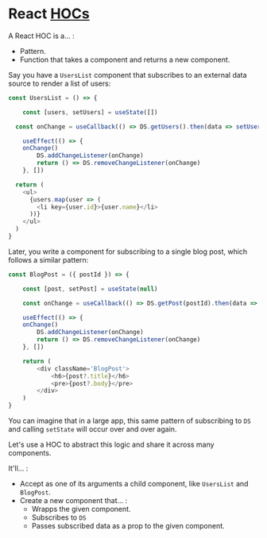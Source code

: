 # React [HOCs](https://reactjs.org/docs/higher-order-components.html "Higher-Order Components")

A React HOC is a... :

* Pattern.
* Function that takes a component and returns a new component.

Say you have a `UsersList` component that subscribes to an external data source to render a list of users:

```js
const UsersList = () => {

	const [users, setUsers] = useState([])

  const onChange = useCallback(() => DS.getUsers().then(data => setUsers(data)))

	useEffect(() => {
    onChange()
		DS.addChangeListener(onChange)
		return () => DS.removeChangeListener(onChange)
	}, [])

  return (
    <ul>
      {users.map(user => (
        <li key={user.id}>{user.name}</li>
      ))}
    </ul>
  )
}
```

Later, you write a component for subscribing to a single blog post, which follows a similar pattern:

```js
const BlogPost = ({ postId }) => {

	const [post, setPost] = useState(null)

	const onChange = useCallback(() => DS.getPost(postId).then(data => setPost(data)))

	useEffect(() => {
    onChange()
		DS.addChangeListener(onChange)
		return () => DS.removeChangeListener(onChange)
	}, [])

	return (
		<div className='BlogPost'>
			<h6>{post?.title}</h6>
			<pre>{post?.body}</pre>
		</div>
	)
}
```

You can imagine that in a large app, this same pattern of subscribing to `DS` and calling `setState` will occur over and over again.

Let's use a HOC to abstract this logic and share it across many components.

It'll... :

* Accept as one of its arguments a child component, like `UsersList` and `BlogPost`.
* Create a new component that... :
    * Wrapps the given component.
    * Subscribes to `DS`
    * Passes subscribed data as a prop to the given component.
